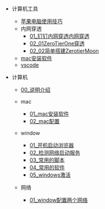 - 计算机工具
  - [苹果电脑使用技巧](computer/mac.md)
  - 内网穿透
    - [01_钉钉内网穿透内网穿透](computer/内网穿透/01_dingding内网穿透.md)
    - [02_01ZeroTierOne穿透](computer/内网穿透/02ZeroTierOne穿透.md)
    - [02_02简单搭建ZerotierMoon](computer/内网穿透/简单搭建ZerotierMoon.md)
  - [mac安装软件](computer/mac安装软件.md)
  - [vscode](computer/vscode.md)

- 计算机
  - [00_说明介绍](computer/00说明.md)
  - mac
    - [01_mac安装软件](computer/mac/01mac安装软件.md)
    - [02_mac配置](computer/mac/02mac配置.md)
  - window
    - [01_开机启动浏览器](computer/win/01开机启动浏览器.md)
    - [02_检测网络启动服务](computer/win/02检测网络启动服务.md)
    - [03_常用的脚本](computer/win/03常用的脚本.md)
    - [04_常用的软件](computer/win/04常用的软件.md)
    - [05_windows激活](computer/win/05_windows激活.md)
  
  - 网络
    - [01_window配置两个网络](computer/网络/01_window配置两个网络.md)


